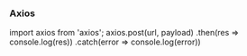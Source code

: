 ### Axios
import axios from 'axios';
axios.post(url, payload)
  .then(res => console.log(res))
  .catch(error => console.log(error))

